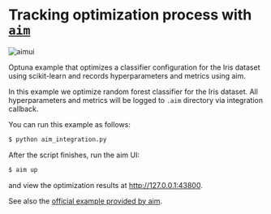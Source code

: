 # Tracking optimization process with [`aim`](https://aimstack.io/)

![aimui]()

Optuna example that optimizes a classifier configuration for the Iris dataset using
scikit-learn and records hyperparameters and metrics using aim.

In this example we optimize random forest classifier for the Iris dataset. All
hyperparameters and metrics will be logged to `.aim` directory via integration callback.

You can run this example as follows:

```sh
$ python aim_integration.py
```

After the script finishes, run the aim UI:

```sh
$ aim up
```

and view the optimization results at http://127.0.0.1:43800.

See also the [official example provided by aim](https://github.com/aimhubio/aim/blob/main/examples/optuna_track.py).
